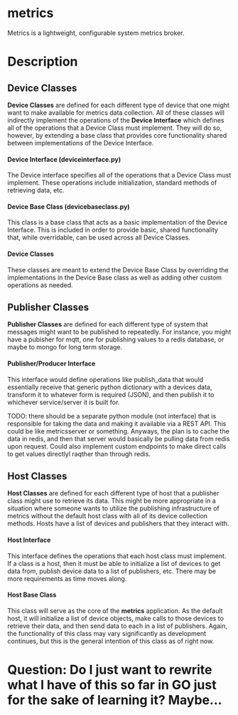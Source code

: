 # metrics
Metrics is a lightweight, configurable system metrics broker.

# Description

## Device Classes

**Device Classes** are defined for each different type of device that one might want to make available for metrics data collection. All of these classes will indirectly implement the operations of the **Device Interface** which defines all of the operations that a Device Class must implement. They will do so, however, by extending a base class that provides core functionality shared between implementations of the Device Interface.

#### Device Interface (deviceinterface.py)
The Device interface specifies all of the operations that a Device Class must implement. These operations include initialization, standard methods of retrieving data, etc.

#### Device Base Class (devicebaseclass.py)
This class is a base class that acts as a basic implementation of the Device Interface. This is included in order to provide basic, shared functionality that, while overridable, can be used across all Device Classes.

#### Device Classes
These classes are meant to extend the Device Base Class by overriding the implementations in the Device Base class as well as adding other custom operations as needed.


## Publisher Classes

**Publisher Classes** are defined for each different type of system that messages might want to be published to repeatedly. For instance, you might have a pubisher for mqtt, one for publishing values to a redis database, or maybe to mongo for long term storage.

#### Publisher/Producer Interface
This interface would define operations like publish_data that would essentially receive that generic python dictionary with a devices data, transform it to whatever form is required (JSON), and then publish it to whichever service/server it is built for.


TODO: there should be a separate python module (not interface) that is responsible for taking the data and making it available via a REST API. This could be like metricsserver or something.
Anyways, the plan is to cache the data in redis, and then that server would basically be pulling data from redis upon request. Could also implement custom endpoints to make direct calls to get values directlyl raqther than through redis.


## Host Classes
**Host Classes** are defined for each different type of host that a publisher class might use to retrieve its data. This might be more appropriate in a situation where someone wants to utilize the publishing infrastructure of metrics without the default host class with all of its device collection methods. Hosts have a list of devices and publishers that they interact with.

#### Host Interface
This interface defines the operations that each host class must implement. If a class is a host, then it must be able to initialize a list of devices to get data from, publish device data to a list of publishers, etc. There may be more requirements as time moves along.

#### Host Base Class
This class will serve as the core of the **metrics** application. As the default host, it will initialize a list of device objects, make calls to those devices to retrieve their data, and then send data to each in a list of publishers. Again, the functionality of this class may vary significantly as development continues, but this is the general intention of this class as of right now.



# Question: Do I just want to rewrite what I have of this so far in GO just for the sake of learning it? Maybe...